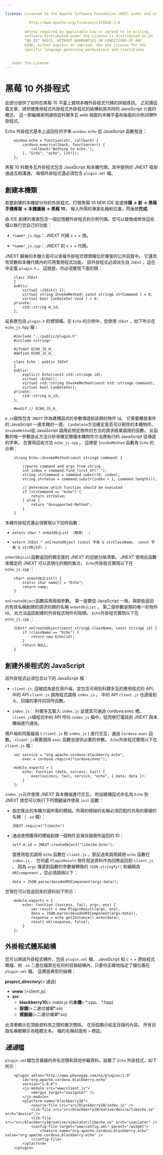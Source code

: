 ```yaml
---

license: Licensed to the Apache Software Foundation (ASF) under one or more contributor license agreements. See the NOTICE file distributed with this work for additional information regarding copyright ownership. The ASF licenses this file to you under the Apache License, Version 2.0 (the "License"); you may not use this file except in compliance with the License. You may obtain a copy of the License at

           http://www.apache.org/licenses/LICENSE-2.0
    
         Unless required by applicable law or agreed to in writing,
         software distributed under the License is distributed on an
         "AS IS" BASIS, WITHOUT WARRANTIES OR CONDITIONS OF ANY
         KIND, either express or implied. See the License for the
         specific language governing permissions and limitations
    

   under the License.
---
```


# 黑莓 10 外掛程式

此部分提供了如何在黑莓 10 平臺上實現本機外掛程式代碼的詳細資訊。 之前讀這篇文章，請參閱應用程式外掛程式外掛程式的結構和其共同的 JavaScript 介面的概述。 這一節繼續表明通信從科爾多瓦 web 視圖的本機平臺和後面的示例*回聲*外掛程式。

Echo 外掛程式基本上返回任何字串 `window.echo` 從 JavaScript 函數發送：

        window.echo = function(str, callback) {
            cordova.exec(callback, function(err) {
                callback('Nothing to echo.');
            }, "Echo", "echo", [str]);
        };
    

黑莓 10 科爾多瓦外掛程式包含 JavaScript 和本機代碼，其中提供的 JNEXT 框架通過互相溝通。 每個外掛程式還必須包含 `plugin.xml` 檔。

## 創建本機類

若要創建的本機部分你的外掛程式，打開黑莓 10 NDK IDE 並選擇**檔 → 新 → 黑莓手機專案 → 本機擴展 → 黑莓 10**。 輸入所需的專案名稱和位置，然後按**完成**.

由 IDE 創建的專案包含一個記憶體外掛程式的示例代碼。您可以替換或修改這些檔以執行您自己的功能：

*   `*name*_js.hpp`： JNEXT 代碼 c + + 頭。

*   `*name*_js.cpp`： JNEXT 的 c + + 代碼。

JNEXT 擴展的本機介面可以查看外掛程式標頭檔位於專案的公共目錄中。 它還具有常數和本機代碼內的可用實用程式功能。 該外掛程式必須派生自 `JSExt` ，這在中定義 `plugin.h` 。 這就是，你必須實現下面的類：

        class JSExt
        {
        public:
            virtual ~JSExt() {};
            virtual string InvokeMethod( const string& strCommand ) = 0;
            virtual bool CanDelete( void ) = 0;
        private:
            std::string m_id;
        };
    

延長應包括 `plugin.h` 的標頭檔。在 `Echo` 的示例中，您使用 `JSExt` ，如下所示在 `echo_js.hpp` 檔：

        #include "../public/plugin.h"
        #include <string>
    
        #ifndef ECHO_JS_H_
        #define ECHO_JS_H_
    
        class Echo : public JSExt
        {
        public:
            explicit Echo(const std::string& id);
            virtual ~Echo();
            virtual std::string InvokeMethod(const std::string& command);
            virtual bool CanDelete();
        private:
            std::string m_id;
        };
    
        #endif // ECHO_JS_H_
    

`m_id`屬性包含 `JNEXT` 作為建構函式的參數傳遞給該類的物件 id。 它需要觸發事件的 JavaScript 一邊本機的一面。 `CanDelete`方法確定是否可以刪除的本機物件。 `InvokeMethod`從 JavaScript 調用此特定物件的方法的請求結果調用的函數。 此函數的唯一參數是此方法分析來確定哪種本機物件方法應執行的 JavaScript 從傳遞的字串。 在實現這些方法 `echo_js.cpp` 。 這裡是 `InvokeMethod` 函數為 `Echo` 的示例：

        string Echo::InvokeMethod(const string& command) {
    
            //parse command and args from string
            int index = command.find_first_of(" ");
            string strCommand = command.substr(0, index);
            string strValue = command.substr(index + 1, command.length());
    
            // Determine which function should be executed
            if (strCommand == "echo") {
                return strValue;
            } else {
                return "Unsupported Method";
            }
        }
    

本機外掛程式還必須實現以下回呼函數：

*   `extern char * onGetObjList （無效） ；`

*   `extern JSExt * onCreateObject (const 字串 & strClassName、 const 字串 & strObjId) ；`

`onGetObjList`函數返回的類支援的 JNEXT 的逗號分隔清單。 JNEXT 使用此函數來確定的 JNEXT 可以具現化的類的集合。 `Echo`外掛程式實現以下在 `echo_js.cpp` ：

        char* onGetObjList() {
            static char name[] = "Echo";
            return name;
        }
    

`onCreateObject`函數採用兩個參數。 第一是要從 JavaScript 一側，與那些返回的有效名稱創建的請求的類的名稱 `onGetObjList` 。 第二個參數是類的唯一的物件 id。 此方法返回創建的外掛程式物件的指標。 `Echo`外掛程式實現以下在 `echo_js.cpp` ：

        JSExt* onCreateObject(const string& className, const string& id) {
            if (className == "Echo") {
                return new Echo(id);
            }
            return NULL;
        }
    

## 創建外掛程式的 JavaScript

該外掛程式必須包含以下的 JavaScript 檔：

*   `client.js`: 這被認為是在用戶端，並包含可用到科爾多瓦的應用程式的 API。 中的 API `client.js` 調用程式調用 `index.js` 。 中的 API `client.js` 也連接到火，回檔的事件的回呼函數。

*   `index.js`： 科爾多瓦載入 `index.js` 並使其可通過 cordova.exec 橋。 `client.js`檔程式中的 API 呼叫 `index.js` 檔中，從而使打電話到 JNEXT 與本機端進行通信。

用戶端和伺服器端 ( `client.js` 和 `index.js` ) 進行交互，通過 `Cordova.exec` 函數。 `client.js`需要調用 `exec` 函數並提供必要的參數。 `Echo`外掛程式實現以下在 `client.js` 檔：

        var service = "org.apache.cordova.blackberry.echo",
            exec = cordova.require("cordova/exec");
    
        module.exports = {
            echo: function (data, success, fail) {
                exec(success, fail, service, "echo", { data: data });
            }
        };
    

`index.js`元件使用 JNEXT 與本機端進行交互。 附加建構函式命名為 `Echo` 到 JNEXT 使您可以執行下列關鍵操作使用 `init` 函數：

*   指定匯出的本機方面所需的模組。所需的模組的名稱必須匹配的共用的庫檔的名稱 （ `.so` 檔）：
    
        JNEXT.require("libecho")
        

*   通過使用獲得的模組創建一個物件並保存調用所返回的 ID：
    
        self.m_id = JNEXT.createObject("libecho.Echo");
        
    
    當應用程式調用 `echo` 函數在 `client.js` ，那反過來調用調用 `echo` 函數在 `index.js` 、 在何處 `PluginResult` 物件發送資料作為回應返回到 `client.js` 。 因為 `args` 傳遞到函數的參數被轉換的 `JSON.stringfy()` 和編碼為 `URIcomponent` ，您必須調用以下：
    
        data = JSON.parse(decodeURIComponent(args.data));
        

您現在可以發送回來的資料如下所示：

        module.exports = {
            echo: function (success, fail, args, env) {
                var result = new PluginResult(args, env),
                data = JSON.parse(decodeURIComponent(args.data)),
                response = echo.getInstance().echo(data);
                result.ok(response, false);
            }
        };
    

## 外掛程式體系結構

您可以將該外掛程式構件，包括 `plugin.xml` 檔、 JavaScript 和 c + + 原始程式碼檔，和 `.so` 二進位檔案在任何的目錄結構內，只要你正確地指定了檔位置在 `plugin.xml` 檔。 這裡是典型的結構：

***project_directory***(> 通過)

*   **www** (>client.js)
*   **src** 
    *   **blackberry10**(> index.js 的**本機**> *.cpp、 *.hpp)
    *   **設備**(>*二進位檔案**.so)
    *   **模擬器**(>*二進位檔案**.so)

此清單顯示在頂級資料夾之間的層次關係。 在括弧顯示給定目錄的內容。 所有目錄名稱都顯示為粗體文本。 檔的名稱前面有 `>` 標誌。

## *通過*檔

`plugin.xml`檔包含擴展的命名空間和其他中繼資料。設置了 `Echo` 外掛程式，如下所示：

        <plugin xmlns="http://www.phonegap.com/ns/plugins/1.0"
            id="org.apache.cordova.blackberry.echo"
            version="1.0.0">
            <js-module src="www/client.js">
                <merges target="navigator" />
            </js-module>
            <platform name="blackberry10">
                <source-file src="src/blackberry10/index.js" />
                <lib-file src="src/blackberry10/native/device/libecho.so" arch="device" />
                <lib-file src="src/blackberry10/native/simulator/libecho.so" arch="simulator" />
                <config-file target="www/config.xml" parent="/widget">
                    <feature name="org.apache.cordova.blackberry.echo" value="org.apache.cordova.blackberry.echo" />
                </config-file>
            </platform>
        </plugin>